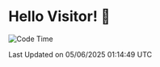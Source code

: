 # Hello Visitor! 👋

<!--START_SECTION:waka-->
![Code Time](http://img.shields.io/badge/Code%20Time-146%20hrs%2049%20mins-blue)


 Last Updated on 05/06/2025 01:14:49 UTC
<!--END_SECTION:waka-->

